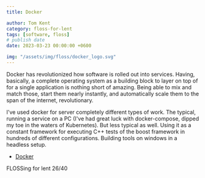 ```yaml
---
title: Docker

author: Tom Kent
category: floss-for-lent
tags: [software, floss]
# publish date
date: 2023-03-23 00:00:00 +0600

img: "/assets/img/floss/docker_logo.svg"
---
```


Docker has revolutionized how software is rolled out into services. Having, basically, a complete operating system as
a building block to layer on top of for a single application is nothing short of amazing. Being able to mix and match 
those, start them nearly instantly, and automatically scale them to the span of the internet, revolutionary.

I've used docker for server completely different types of work. The typical, running a service on a PC (I've had great
luck with docker-compose, dipped my toe in the waters of Kubernetes). But less typical as well. Using it as a constant 
framework for executing C++ tests of the boost framework in hundreds of different configurations. Building tools on 
windows in a headless setup. 

*   [Docker](https://www.docker.com/)

FLOSSing for lent 26/40
